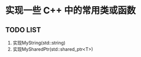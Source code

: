 # 实现一些 C++ 中的常用类或函数

## TODO LIST

1. 实现MyString(std::string)
2. 实现MySharedPtr(std::shared_ptr\<T\>)

